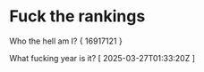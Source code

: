 # Fuck the rankings

Who the hell am I?
{ 16917121 }

What fucking year is it?
[ 2025-03-27T01:33:20Z ]
